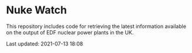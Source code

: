 # Nuke Watch

This repository includes code for retrieving the latest information available on the output of EDF nuclear power plants in the UK.

Last updated: 2021-07-13 18:08